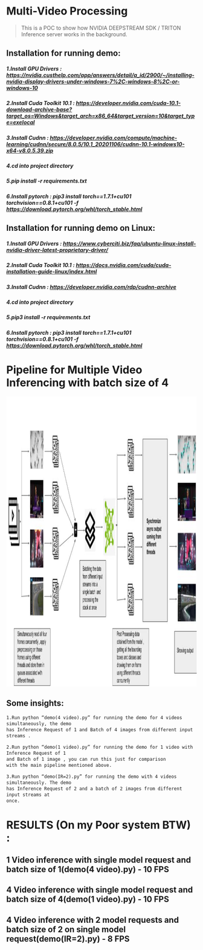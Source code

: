 # Multi-Video Processing

>This is a POC to show how NVIDIA DEEPSTREAM SDK / TRITON Inference server works in the background.

## Installation for running demo:

##### 1.Install GPU Drivers : https://nvidia.custhelp.com/app/answers/detail/a_id/2900/~/installing-nvidia-display-drivers-under-windows-7%2C-windows-8%2C-or-windows-10
##### 2.Install Cuda Toolkit 10.1 : https://developer.nvidia.com/cuda-10.1-download-archive-base?target_os=Windows&target_arch=x86_64&target_version=10&target_type=exelocal
##### 3.Install Cudnn : https://developer.nvidia.com/compute/machine-learning/cudnn/secure/8.0.5/10.1_20201106/cudnn-10.1-windows10-x64-v8.0.5.39.zip
##### 4.cd into project directory
##### 5.pip install -r requirements.txt
##### 6.Install pytorch : pip3 install torch==1.7.1+cu101 torchvision==0.8.1+cu101 -f https://download.pytorch.org/whl/torch_stable.html

## Installation for running demo on Linux:

##### 1.Install GPU Drivers : https://www.cyberciti.biz/faq/ubuntu-linux-install-nvidia-driver-latest-proprietary-driver/
##### 2.Install Cuda Toolkit 10.1 : https://docs.nvidia.com/cuda/cuda-installation-guide-linux/index.html
##### 3.Install Cudnn : https://developer.nvidia.com/rdp/cudnn-archive
##### 4.cd into project directory
##### 5.pip3 install -r requirements.txt
##### 6.Install pytorch : pip3 install torch==1.7.1+cu101 torchvision==0.8.1+cu101 -f https://download.pytorch.org/whl/torch_stable.html

# Pipeline for Multiple Video Inferencing with batch size of 4

<img src="resources/archi.jpg" width="1366" height="768">  

## Some insights:

```
1.Run python “demo(4 video).py” for running the demo for 4 videos simultaneously, the demo
has Inference Request of 1 and Batch of 4 images from different input streams .
```

```
2.Run python “demo(1 video).py” for running the demo for 1 video with Inference Request of 1
and Batch of 1 image , you can run this just for comparison
with the main pipeline mentioned above.
```

```
3.Run python “demo(IR=2).py” for running the demo with 4 videos simultaneously. The demo
has Inference Request of 2 and a batch of 2 images from different input streams at
once.
```
# RESULTS (On my Poor system BTW) : 
## 1 Video inference with single model request and batch size of 1(demo(4 video).py) -  10 FPS 
## 4 Video inference with single model request and batch size of 4(demo(1 video).py) - 10 FPS 
## 4 Video inference with 2 model requests and batch size of 2 on single model request(demo(IR=2).py) - 8 FPS
